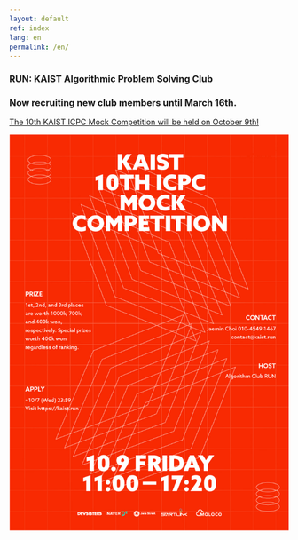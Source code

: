 ```yaml
---
layout: default
ref: index
lang: en
permalink: /en/
---
```


### RUN: KAIST Algorithmic Problem Solving Club
### Now recruiting new club members until March 16th.
[The 10th KAIST ICPC Mock Competition will be held on October 9th!](https://kaist.run/en/contest/2020-fall)

![poster](/contest/2020-fall/poster_en.jpg)

